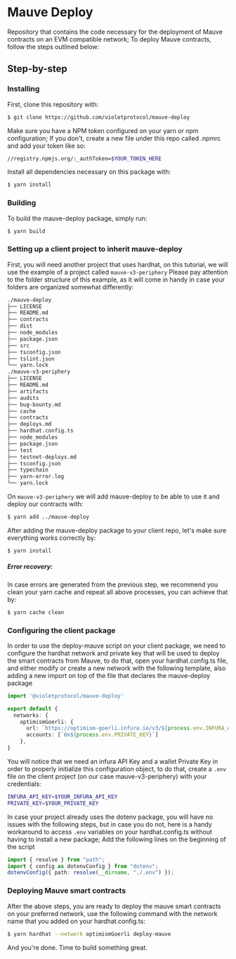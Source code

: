 # Mauve Deploy

Repository that contains the code necessary for the deployment of Mauve contracts on an EVM compatible network;
To deploy Mauve contracts, follow the steps outlined below:

## Step-by-step

### Installing

First, clone this repository with:

```sh
$ git clone https://github.com/violetprotocol/mauve-deploy
```

Make sure you have a NPM token configured on your yarn or npm configuration;
If you don't, create a new file under this repo called .npmrc and add your token like so:

```sh
//registry.npmjs.org/:_authToken=$YOUR_TOKEN_HERE
```

Install all dependencies necessary on this package with:

```sh
$ yarn install
```

### Building

To build the mauve-deploy package, simply run:

```sh
$ yarn build
```

### Setting up a client project to inherit mauve-deploy

First, you will need another project that uses hardhat, on this tutorial, we will use the example
of a project called `mauve-v3-periphery`
Please pay attention to the folder structure of this example, as it will come in handy in case your
folders are organized somewhat differently:

```sh
./mauve-deploy
├── LICENSE
├── README.md
├── contracts
├── dist
├── node_modules
├── package.json
├── src
├── tsconfig.json
├── tslint.json
└── yarn.lock
./mauve-v3-periphery
├── LICENSE
├── README.md
├── artifacts
├── audits
├── bug-bounty.md
├── cache
├── contracts
├── deploys.md
├── hardhat.config.ts
├── node_modules
├── package.json
├── test
├── testnet-deploys.md
├── tsconfig.json
├── typechain
├── yarn-error.log
└── yarn.lock
```

On `mauve-v3-periphery` we will add mauve-deploy to be able to use it and deploy our contracts with:

```sh
$ yarn add ../mauve-deploy
```

After adding the mauve-deploy package to your client repo, let's make sure everything works correctly by:

```sh
$ yarn install
```

##### Error recovery:

In case errors are generated from the previous step, we recommend you clean your yarn cache and repeat all above processes,
you can achieve that by:

```sh
$ yarn cache clean
```

### Configuring the client package

In order to use the deploy-mauve script on your client package, we need to configure the hardhat network and private
key that will be used to deploy the smart contracts from Mauve, to do that, open your hardhat.config.ts file, and either modify
or create a new network with the following template, also adding a new import on top of the file that declares the mauve-deploy
package

```ts
import '@violetprotocol/mauve-deploy'

export default {
  networks: {
    optimismGoerli: {
      url: `https://optimism-goerli.infura.io/v3/${process.env.INFURA_API_KEY}`,
      accounts: [`0x${process.env.PRIVATE_KEY}`]
    },
}
```

You will notice that we need an infura API Key and a wallet Private Key in order to properly initialize this configuration
object, to do that, create a `.env` file on the client project (on our case mauve-v3-periphery) with your credentials:

```sh
INFURA_API_KEY=$YOUR_INFURA_API_KEY
PRIVATE_KEY=$YOUR_PRIVATE_KEY
```

In case your project already uses the dotenv package, you will have no issues with the following steps, but in case you do
not, here is a handy workaround to access `.env` variables on your hardhat.config.ts without having to install a new package;
Add the following lines on the beginning of the script

```ts
import { resolve } from "path";
import { config as dotenvConfig } from "dotenv";
dotenvConfig({ path: resolve(__dirname, "./.env") });
```

### Deploying Mauve smart contracts

After the above steps, you are ready to deploy the mauve smart contracts on your preferred network, use the following
command with the network name that you added on your hardhat.config.ts:

```sh
$ yarn hardhat --network optimismGoerli deploy-mauve
```

And you're done. Time to build something great.

